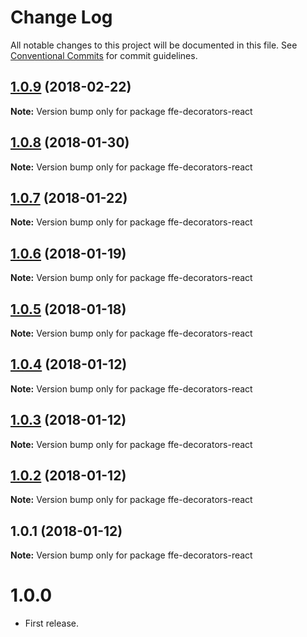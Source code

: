 # Change Log

All notable changes to this project will be documented in this file.
See [Conventional Commits](https://conventionalcommits.org) for commit guidelines.

<a name="1.0.9"></a>
## [1.0.9](***REMOVED***) (2018-02-22)




**Note:** Version bump only for package ffe-decorators-react

<a name="1.0.8"></a>
## [1.0.8](***REMOVED***) (2018-01-30)




**Note:** Version bump only for package ffe-decorators-react

<a name="1.0.7"></a>
## [1.0.7](***REMOVED***) (2018-01-22)




**Note:** Version bump only for package ffe-decorators-react

<a name="1.0.6"></a>
## [1.0.6](***REMOVED***) (2018-01-19)




**Note:** Version bump only for package ffe-decorators-react

<a name="1.0.5"></a>
## [1.0.5](***REMOVED***) (2018-01-18)




**Note:** Version bump only for package ffe-decorators-react

<a name="1.0.4"></a>

## [1.0.4](***REMOVED***) (2018-01-12)

**Note:** Version bump only for package ffe-decorators-react

<a name="1.0.3"></a>

## [1.0.3](***REMOVED***) (2018-01-12)

**Note:** Version bump only for package ffe-decorators-react

<a name="1.0.2"></a>

## [1.0.2](***REMOVED***) (2018-01-12)

**Note:** Version bump only for package ffe-decorators-react

<a name="1.0.1"></a>

## 1.0.1 (2018-01-12)

**Note:** Version bump only for package ffe-decorators-react

# 1.0.0

* First release.
